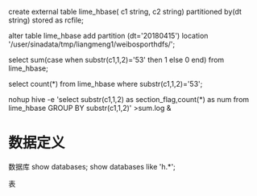 create external table lime_hbase(
c1 string,
c2 string)
partitioned by(dt string)
stored as rcfile;

alter table lime_hbase add partition (dt='20180415') location '/user/sinadata/tmp/liangmeng1/weibosporthdfs/';

select sum(case when substr(c1,1,2)='53' then 1 else 0 end)  from lime_hbase;

select count(*) from lime_hbase where substr(c1,1,2)='53';


nohup hive -e 'select substr(c1,1,2) as section_flag,count(*) as num from  lime_hbase GROUP BY substr(c1,1,2)' >sum.log &




# 数据定义

数据库
show databases;
show databases like 'h.*';

表





